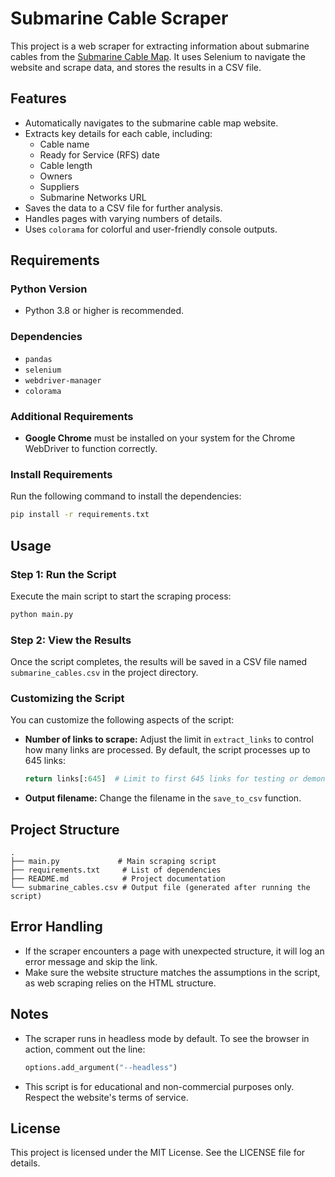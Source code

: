# Submarine Cable Scraper

This project is a web scraper for extracting information about submarine cables from the [Submarine Cable Map](https://www.submarinecablemap.com/). It uses Selenium to navigate the website and scrape data, and stores the results in a CSV file.

## Features
- Automatically navigates to the submarine cable map website.
- Extracts key details for each cable, including:
  - Cable name
  - Ready for Service (RFS) date
  - Cable length
  - Owners
  - Suppliers
  - Submarine Networks URL
- Saves the data to a CSV file for further analysis.
- Handles pages with varying numbers of details.
- Uses `colorama` for colorful and user-friendly console outputs.

## Requirements

### Python Version
- Python 3.8 or higher is recommended.

### Dependencies
- `pandas`
- `selenium`
- `webdriver-manager`
- `colorama`

### Additional Requirements
- **Google Chrome** must be installed on your system for the Chrome WebDriver to function correctly.

### Install Requirements
Run the following command to install the dependencies:
```bash
pip install -r requirements.txt
```

## Usage

### Step 1: Run the Script
Execute the main script to start the scraping process:
```bash
python main.py
```

### Step 2: View the Results
Once the script completes, the results will be saved in a CSV file named `submarine_cables.csv` in the project directory.

### Customizing the Script
You can customize the following aspects of the script:
- **Number of links to scrape:** Adjust the limit in `extract_links` to control how many links are processed. By default, the script processes up to 645 links:
  ```python
  return links[:645]  # Limit to first 645 links for testing or demonstration
  ```
- **Output filename:** Change the filename in the `save_to_csv` function.

## Project Structure
```
.
├── main.py             # Main scraping script
├── requirements.txt     # List of dependencies
├── README.md            # Project documentation
└── submarine_cables.csv # Output file (generated after running the script)
```

## Error Handling
- If the scraper encounters a page with unexpected structure, it will log an error message and skip the link.
- Make sure the website structure matches the assumptions in the script, as web scraping relies on the HTML structure.

## Notes
- The scraper runs in headless mode by default. To see the browser in action, comment out the line:
  ```python
  options.add_argument("--headless")
  ```
- This script is for educational and non-commercial purposes only. Respect the website's terms of service.

## License
This project is licensed under the MIT License. See the LICENSE file for details.

